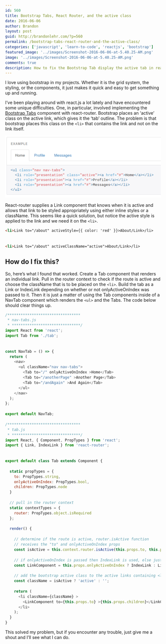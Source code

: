 ```yaml
---
id: 560
title: Bootstrap Tabs, React Router, and the active class
date: 2016-06-06
author: Brandon
layout: post
guid: http://brandonlehr.com/?p=560
permalink: /bootstrap-tabs-react-router-and-the-active-class/
categories: ['javascript', 'learn-to-code', 'reactjs', 'bootstrap']
featured_image: '../images/Screenshot-2016-06-06-at-5.40.25-AM.png'
image: '../images/Screenshot-2016-06-06-at-5.40.25-AM.png'
comments: true
description: How to fix the Bootstrap Tab display the active tab in reactjs.
---
```

I love using bootstrap in my projects. Whether it is the grid system, the styling, or the components, it just makes it quick and easy to get something up and running.

I&#8217;ve been playing around with react.js a lot lately and have encountered some unique difficulties. One, in particular, involved implementing the [Bootstrap Tabs](http://getbootstrap.com/components/#nav-tabs) component with react-router. Bootstrap places an &#8216;active&#8217; class on the active link, which gives it the &#8216;tab&#8217; outline. The problem is that bootstrap places this class on the `<li>` that contains the link and not on the link itself.

![image of Bootstrap tabs](../images/Screenshot-2016-06-06-at-5.40.25-AM.png)


React-router supplies a Link component that knows when it is active and allows that link to be styled appropriately using either inline styles or a className. This seems like a quick solution, but notice the active style is applied to the link and we need it on the `<li>`.

```html
<li>Link to="/about" activeStyle={{ color: 'red' }}>About/Link>/li>


<li>Link to="/about" activeClassName="active">About/Link>/li>
```

## How do I fix this?

So, here&#8217;s what I found that worked. Create a Tab component that renders an individual link. Pull in the router context to check if the route is active and choose the className that is to be placed on the `<li>`. Build the tab as a Link or IndexLink depending on whether or not onlyActiveOnIndex was passed to it. Then it is just a matter of using the Tab components inside of a NavTab component which renders the `<ul>` and the Tabs. The code below should clear things up.

```javascript
/*********************************
 * nav-tabs.js
 * *******************************/
import React from 'react';
import Tab from './tab';


const NavTab = () => {
  return (
    <nav>
      <ul className="nav nav-tabs">
        <Tab to="/" onlyActiveOnIndex >Home</Tab>
        <Tab to="/anotherPage" >Another Page</Tab>
        <Tab to="/andAgain" >And Again</Tab>
      </ul>
    </nav>
  );
};

export default NavTab;

/*********************************
 * tab.js
 * *******************************/
import React, { Component, PropTypes } from 'react';
import { Link, IndexLink } from 'react-router';


export default class Tab extends Component {

  static propTypes = {
    to: PropTypes.string,
    onlyActiveOnIndex: PropTypes.bool,
    children: PropTypes.node
  }
  
  // pull in the router context
  static contextTypes = {
    router: PropTypes.object.isRequired
  };

  render() {
    
    // determine if the route is active, router.isActive function 
    // receives the "to" and onlyActiveOnIndex props
    const isActive = this.context.router.isActive(this.props.to, this.props.onlyActiveOnIndex);
    
    // if onlyActiveOnIndex is passed then IndexLink is used, else just Link
    const LinkComponent = this.props.onlyActiveOnIndex ? IndexLink : Link;
    
    // add the bootstrap active class to the active links containing <li>
    const className = isActive ? 'active' : '';

    return (
      <li className={className} >
        <LinkComponent to={this.props.to} >{this.props.children}</LinkComponent>
      </li>
    );
  }
}
```


This solved my problem, but if you encounter any trouble, just give me a shout and I&#8217;ll see what I can do.
